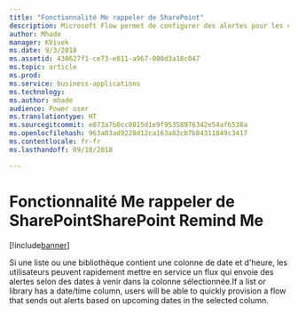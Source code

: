 ```yaml
---
title: "Fonctionnalité Me rappeler de SharePoint"
description: Microsoft Flow permet de configurer des alertes pour les colonnes de date et d'heure dans SharePoint
author: Mhade
manager: KVivek
ms.date: 9/3/2018
ms.assetid: 430627f1-ce73-e811-a967-000d3a18c047
ms.topic: article
ms.prod: 
ms.service: business-applications
ms.technology: 
ms.author: mhade
audience: Power user
ms.translationtype: HT
ms.sourcegitcommit: e073a7b0cc0815d1e9f95358976342e54af6538a
ms.openlocfilehash: 963a03ad9228d12ca163a82cb7b84311849c3417
ms.contentlocale: fr-fr
ms.lasthandoff: 09/10/2018

---
```

# <a name="sharepoint-remind-me"></a><span data-ttu-id="fc382-103">Fonctionnalité Me rappeler de SharePoint</span><span class="sxs-lookup"><span data-stu-id="fc382-103">SharePoint Remind Me</span></span>


[!include[banner](../../includes/banner.md)]

<span data-ttu-id="fc382-104">Si une liste ou une bibliothèque contient une colonne de date et d'heure, les utilisateurs peuvent rapidement mettre en service un flux qui envoie des alertes selon des dates à venir dans la colonne sélectionnée.</span><span class="sxs-lookup"><span data-stu-id="fc382-104">If a list or library has a date/time column, users will be able to quickly provision a flow that sends out alerts based on upcoming dates in the selected column.</span></span> 

